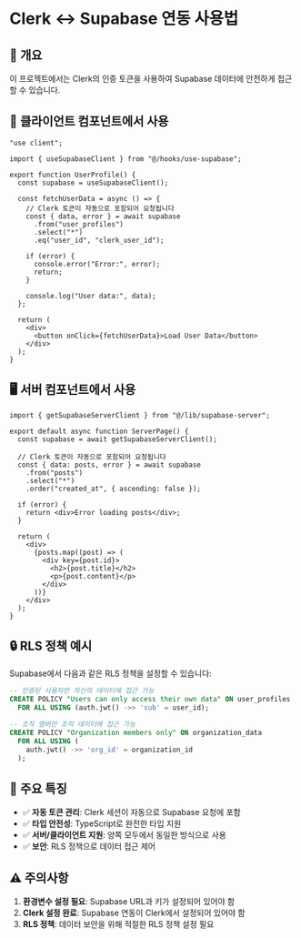 # Clerk ↔ Supabase 연동 사용법

## 🎯 개요

이 프로젝트에서는 Clerk의 인증 토큰을 사용하여 Supabase 데이터에 안전하게 접근할 수 있습니다.

## 📱 클라이언트 컴포넌트에서 사용

```tsx
"use client";

import { useSupabaseClient } from "@/hooks/use-supabase";

export function UserProfile() {
  const supabase = useSupabaseClient();

  const fetchUserData = async () => {
    // Clerk 토큰이 자동으로 포함되어 요청됩니다
    const { data, error } = await supabase
      .from("user_profiles")
      .select("*")
      .eq("user_id", "clerk_user_id");

    if (error) {
      console.error("Error:", error);
      return;
    }

    console.log("User data:", data);
  };

  return (
    <div>
      <button onClick={fetchUserData}>Load User Data</button>
    </div>
  );
}
```

## 🖥️ 서버 컴포넌트에서 사용

```tsx
import { getSupabaseServerClient } from "@/lib/supabase-server";

export default async function ServerPage() {
  const supabase = await getSupabaseServerClient();

  // Clerk 토큰이 자동으로 포함되어 요청됩니다
  const { data: posts, error } = await supabase
    .from("posts")
    .select("*")
    .order("created_at", { ascending: false });

  if (error) {
    return <div>Error loading posts</div>;
  }

  return (
    <div>
      {posts.map((post) => (
        <div key={post.id}>
          <h2>{post.title}</h2>
          <p>{post.content}</p>
        </div>
      ))}
    </div>
  );
}
```

## 🔒 RLS 정책 예시

Supabase에서 다음과 같은 RLS 정책을 설정할 수 있습니다:

```sql
-- 인증된 사용자만 자신의 데이터에 접근 가능
CREATE POLICY "Users can only access their own data" ON user_profiles
  FOR ALL USING (auth.jwt() ->> 'sub' = user_id);

-- 조직 멤버만 조직 데이터에 접근 가능
CREATE POLICY "Organization members only" ON organization_data
  FOR ALL USING (
    auth.jwt() ->> 'org_id' = organization_id
  );
```

## 🚀 주요 특징

- ✅ **자동 토큰 관리**: Clerk 세션이 자동으로 Supabase 요청에 포함
- ✅ **타입 안전성**: TypeScript로 완전한 타입 지원
- ✅ **서버/클라이언트 지원**: 양쪽 모두에서 동일한 방식으로 사용
- ✅ **보안**: RLS 정책으로 데이터 접근 제어

## ⚠️ 주의사항

1. **환경변수 설정 필요**: Supabase URL과 키가 설정되어 있어야 함
2. **Clerk 설정 완료**: Supabase 연동이 Clerk에서 설정되어 있어야 함
3. **RLS 정책**: 데이터 보안을 위해 적절한 RLS 정책 설정 필요
